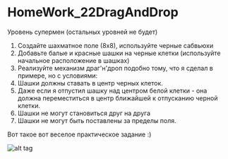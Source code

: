 # HomeWork_22DragAndDrop
Уровень супермен (остальных уровней не будет)

1. Создайте шахматное поле (8х8), используйте черные сабвьюхи
2. Добавьте балые и красные шашки на черные клетки (используйте начальное расположение в шашках)
3. Реализуйте механизм драг'н'дроп подобно тому, что я сделал в примере, но с условиями:
4. Шашки должны ставать в центр черных клеток.
5. Даже если я отпустил шашку над центром белой клетки - она должна переместиться в центр ближайшей к отпусканию черной клетки.
6. Шашки не могут становиться друг на друга
7. Шашки не могут быть поставлены за пределы поля.

Вот такое вот веселое практическое задание :)

![alt tag](https://vk.com/doc201621080_424989726?hash=9bdc6ee03031e71a47&dl=02e984c5c385c1f45d)
